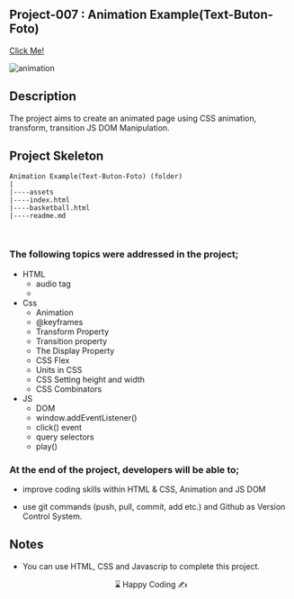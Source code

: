 ## Project-007 : Animation Example(Text-Buton-Foto)

[Click Me!]( https://kaplanh.github.io/text-btn-foto--animation/)

![animation](https://github.com/kaplanh/text-btn-foto--animation/assets/101884444/b33676a2-ca16-4f48-a06c-a1ee8f59cfb2)



## Description

The project aims to create an animated page using CSS animation, transform, transition JS DOM Manipulation.


## Project Skeleton

```
Animation Example(Text-Buton-Foto) (folder)
|
|----assets
|----index.html
|----basketball.html
|----readme.md



```

### The following topics were addressed in the project;

-   HTML
    - audio tag
    - 
-   Css
    -   Animation
    -   @keyframes 
    -   Transform Property
    -   Transition property
    -   The Display Property
    -   CSS Flex
    -   Units in CSS
    -   CSS Setting height and width
    -   CSS Combinators
-   JS
    - DOM
    - window.addEventListener()
    - click() event
    - query selectors
    -  play()


### At the end of the project, developers will be able to;

-   improve coding skills within HTML & CSS, Animation and JS DOM

-   use git commands (push, pull, commit, add etc.) and Github as Version Control System.

## Notes

-   You can use HTML, CSS  and Javascrip to complete this project.

<center> ⌛ Happy Coding  ✍ </center>
